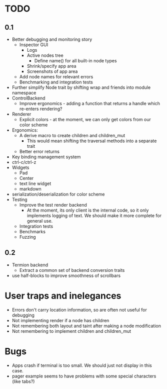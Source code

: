 
# TODO


## 0.1

- Better debugging and monitoring story
  - Inspector GUI
    - Logs
    - Active nodes tree
      - Define name() for all built-in node types
    - Shrink/specify app area
    - Screenshots of app area
  - Add node names for relevant errors
  - Benchmarking and integration tests
- Further simplify Node trait by shifting wrap and friends into module namespace
- ControlBackend
  - Improve ergonomics - adding a function that returns a handle which re-enters rendering?
- Renderer
  - Explicit colors - at the moment, we can only get colors from our color scheme
- Ergonomics:
  - A derive macro to create children and children_mut
    - This would mean shifting the traversal methods into a separate trait
  - Better error returns
- Key binding management system
- ctrl-c/ctrl-z
- Widgets
  - Pad
  - Center
  - text line widget
  - markdown
- serialization/deserialization for color scheme
- Testing
  - Improve the test render backend
    - At the moment, its only client is the internal code, so it only implements
      logging of text. We should make it more complete for general use.
  - Integration tests
  - Benchmarks
  - Fuzzing

## 0.2

- Termion backend
  - Extract a common set of backend conversion traits
- use half-blocks to improve smoothness of scrollbars


# User traps and inelegances

  - Errors don't carry location information, so are often not useful for debugging
  - Not implementing render if a node has children
  - Not remembering both layout and taint after making a node modification
  - Not remembering to implement children and children_mut

# Bugs

  - Apps crash if terminal is too small. We should just not display in this case.
  - pager example seems to have problems with some special characters (like tabs?)
